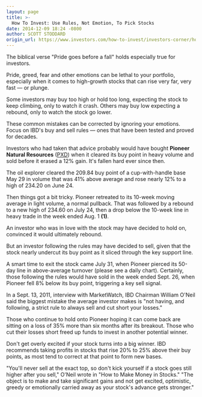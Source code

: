 ```yaml
---
layout: page
title: >-
  How To Invest: Use Rules, Not Emotion, To Pick Stocks
date: 2014-12-09 18:24 -0800
author: SCOTT STODDARD
origin_url: https://www.investors.com/how-to-invest/investors-corner/how-to-trade-pioneer-natural
---
```





The biblical verse "Pride goes before a fall" holds especially true for investors.

  

Pride, greed, fear and other emotions can be lethal to your portfolio, especially when it comes to high-growth stocks that can rise very far, very fast — or plunge.

  

Some investors may buy too high or hold too long, expecting the stock to keep climbing, only to watch it crash. Others may buy low expecting a rebound, only to watch the stock go lower.

  

These common mistakes can be corrected by ignoring your emotions. Focus on IBD's buy and sell rules — ones that have been tested and proved for decades.

  

Investors who had taken that advice probably would have bought **Pioneer Natural Resources** ([PXD](https://research.investors.com/quote.aspx?symbol=PXD)) when it cleared its buy point in heavy volume and sold before it erased a 12% gain. It's fallen hard ever since then.

  

The oil explorer cleared the 209.84 buy point of a cup-with-handle base May 29 in volume that was 41% above average and rose nearly 12% to a high of 234.20 on June 24.

  

Then things got a bit tricky. Pioneer retreated to its 10-week moving average in light volume, a normal pullback. That was followed by a rebound to a new high of 234.60 on July 24, then a drop below the 10-week line in heavy trade in the week ended Aug. 1 **(1)**.

  

An investor who was in love with the stock may have decided to hold on, convinced it would ultimately rebound.

  

But an investor following the rules may have decided to sell, given that the stock nearly undercut its buy point as it sliced through the key support line.

  

A smart time to exit the stock came July 31, when Pioneer pierced its 50-day line in above-average turnover (please see a daily chart). Certainly, those following the rules would have sold in the week ended Sept. 26, when Pioneer fell 8% below its buy point, triggering a key sell signal.

  

In a Sept. 13, 2011, interview with MarketWatch, IBD Chairman William O'Neil said the biggest mistake the average investor makes is "not having, and following, a strict rule to always sell and cut short your losses."

  

Those who continue to hold onto Pioneer hoping it can come back are sitting on a loss of 35% more than six months after its breakout. Those who cut their losses short freed up funds to invest in another potential winner.

  

Don't get overly excited if your stock turns into a big winner. IBD recommends taking profits in stocks that rise 20% to 25% above their buy points, as most tend to correct at that point to form new bases.

  

"You'll never sell at the exact top, so don't kick yourself if a stock goes still higher after you sell," O'Neil wrote in "How to Make Money in Stocks." "The object is to make and take significant gains and not get excited, optimistic, greedy or emotionally carried away as your stock's advance gets stronger."




